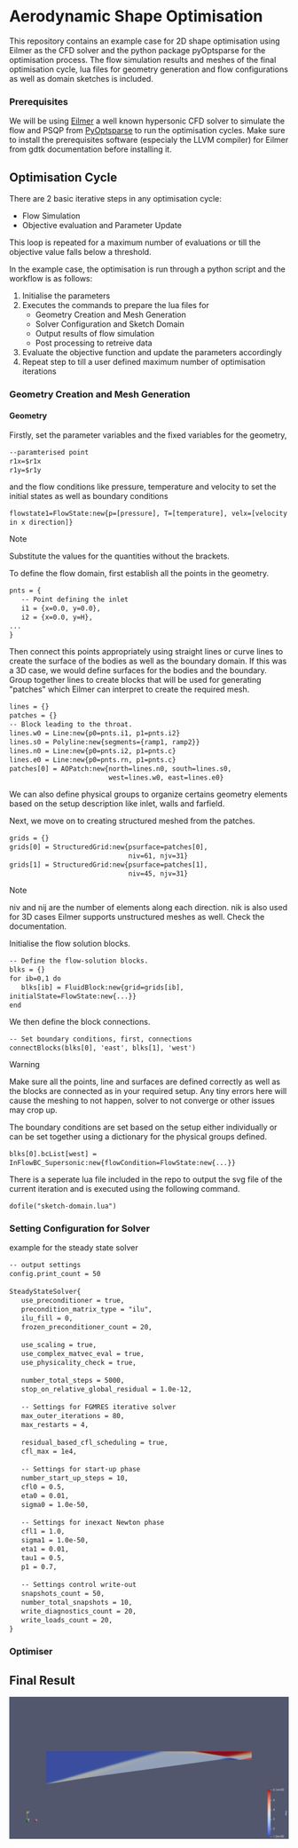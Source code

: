 # Aerodynamic Shape Optimisation
This repository contains an example case for 2D shape optimisation using Eilmer as the CFD solver and the python package pyOptsparse for the optimisation process. The flow simulation results and meshes of the final optimisation cycle, lua files for geometry generation and flow configurations as well as domain sketches is included.

### Prerequisites
We will be using [Eilmer](https://github.com/gdtk-uq/gdtk?tab=readme-ov-file) a well known hypersonic CFD solver to simulate the flow and PSQP from [PyOptsparse](https://github.com/mdolab/pyoptsparse/blob/main/README.md) to run the optimisation cycles. Make sure to install the prerequisites software (especialy the LLVM compiler) for Eilmer from gdtk documentation before installing it.

## Optimisation Cycle 
There are 2 basic iterative steps in any optimisation cycle:
* Flow Simulation
* Objective evaluation and Parameter Update

This loop is repeated for a maximum number of evaluations or till the objective value falls below a threshold.


In the example case, the optimisation is run through a python script and the workflow is as follows:
1. Initialise the parameters
2. Executes the commands to prepare the lua files for
   - Geometry Creation and Mesh Generation
   - Solver Configuration and Sketch Domain
   - Output results of flow simulation
   - Post processing to retreive data
3. Evaluate the objective function and update the parameters accordingly
4. Repeat step to till a user defined maximum number of optimisation iterations


### Geometry Creation and Mesh Generation

#### Geometry
Firstly, set the parameter variables and the fixed variables for the geometry, 
```
--paramterised point
r1x=$r1x
r1y=$r1y
```
and the flow conditions like pressure, temperature and velocity to set the initial states as well as boundary conditions
```
flowstate1=FlowState:new{p=[pressure], T=[temperature], velx=[velocity in x direction]}
```
> [!NOTE]
> Substitute the values for the quantities without the brackets.

To define the flow domain, first establish all the points in the geometry. 
```
pnts = {
   -- Point defining the inlet
   i1 = {x=0.0, y=0.0},
   i2 = {x=0.0, y=H},
...
}
```
Then connect this points appropriately using straight lines or curve lines to create the surface of the bodies as well as the boundary domain. If this was a 3D case, we would define surfaces for the bodies and the boundary. 
Group together lines to create blocks that will be used for generating "patches" which Eilmer can interpret to create the required mesh.
```
lines = {}
patches = {}
-- Block leading to the throat.
lines.w0 = Line:new{p0=pnts.i1, p1=pnts.i2}
lines.s0 = Polyline:new{segments={ramp1, ramp2}}
lines.n0 = Line:new{p0=pnts.i2, p1=pnts.c}
lines.e0 = Line:new{p0=pnts.rn, p1=pnts.c}
patches[0] = AOPatch:new{north=lines.n0, south=lines.s0,
                         west=lines.w0, east=lines.e0}
```
We can also define physical groups to organize certains geometry elements based on the setup description like inlet, walls and farfield. 

Next, we move on to creating structured meshed from the patches.
```
grids = {}
grids[0] = StructuredGrid:new{psurface=patches[0],
                              niv=61, njv=31}
grids[1] = StructuredGrid:new{psurface=patches[1],
                              niv=45, njv=31}
```
> [!NOTE]
> niv and nij are the number of elements along each direction.
> nik is also used for 3D cases
> Eilmer supports unstructured meshes as well. Check the documentation.

Initialise the flow solution blocks.
```
-- Define the flow-solution blocks.
blks = {}
for ib=0,1 do
   blks[ib] = FluidBlock:new{grid=grids[ib], initialState=FlowState:new{...}}
end
```
We then define the block connections.
```
-- Set boundary conditions, first, connections
connectBlocks(blks[0], 'east', blks[1], 'west')
```
> [!WARNING]
> Make sure all the points, line and surfaces are defined correctly as well as the blocks are connected as in your required setup.
> Any tiny errors here will cause the meshing to not happen, solver to not converge or other issues may crop up.

The boundary conditions are set based on the setup either individually or can be set together using a dictionary for the physical groups defined.
```
blks[0].bcList[west] = InFlowBC_Supersonic:new{flowCondition=FlowState:new{...}}
```

There is a seperate lua file included in the repo to output the svg file of the current iteration and is executed using the following command.
```
dofile("sketch-domain.lua")
```

### Setting Configuration for Solver



example for the steady state solver
```
-- output settings
config.print_count = 50

SteadyStateSolver{
   use_preconditioner = true,
   precondition_matrix_type = "ilu",
   ilu_fill = 0,
   frozen_preconditioner_count = 20,
   
   use_scaling = true,
   use_complex_matvec_eval = true,
   use_physicality_check = true,
   
   number_total_steps = 5000,
   stop_on_relative_global_residual = 1.0e-12,

   -- Settings for FGMRES iterative solver
   max_outer_iterations = 80,
   max_restarts = 4,

   residual_based_cfl_scheduling = true,
   cfl_max = 1e4,

   -- Settings for start-up phase
   number_start_up_steps = 10,
   cfl0 = 0.5,
   eta0 = 0.01,
   sigma0 = 1.0e-50,

   -- Settings for inexact Newton phase
   cfl1 = 1.0,
   sigma1 = 1.0e-50,
   eta1 = 0.01,
   tau1 = 0.5,
   p1 = 0.7,

   -- Settings control write-out
   snapshots_count = 50,
   number_total_snapshots = 10,
   write_diagnostics_count = 20,
   write_loads_count = 20,
}
```

### Optimiser

## Final Result
![Final Optimised Inlet](https://github.com/abhx7/Aerodynamic-Shape-Optimisation/blob/main/Hypersonic%20Inlet%20-%201%20Parameter/rho-plot.png)
